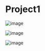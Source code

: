 # Project1

![image](https://github.com/Shans-Fun-Time/Project1/assets/105845001/a3bc6026-854d-48f5-a530-d2f579ca76ef)


![image](https://github.com/Shans-Fun-Time/Project1/assets/105845001/b0ed70a9-f0d5-4dd4-a028-2e5ee07a2944)

![image](https://github.com/Shans-Fun-Time/Project1/assets/105845001/d143448f-5ec5-4da5-9bbb-543b4d55a3e4)

